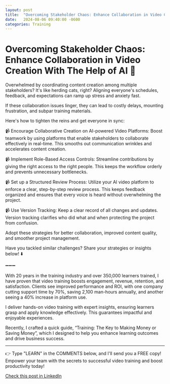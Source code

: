 ```yaml
---
layout: post
title:  "Overcoming Stakeholder Chaos: Enhance Collaboration in Video Creation With The Help of AI 🎥"
date:   2024-08-06 09:40:00 -0600
categories: Training
---
```


# Overcoming Stakeholder Chaos: Enhance Collaboration in Video Creation With The Help of AI 🎥

Overwhelmed by coordinating content creation among multiple stakeholders? It's like herding cats, right? Aligning everyone's schedules, feedback, and expectations can ramp up stress and anxiety fast.

If these collaboration issues linger, they can lead to costly delays, mounting frustration, and subpar training materials. 

Here's how to tighten the reins and get everyone in sync:

📹 Encourage Collaborative Creation on AI-powered Video Platforms: Boost teamwork by using platforms that enable stakeholders to collaborate effectively in real-time. This smooths out communication wrinkles and accelerates content creation.

📹 Implement Role-Based Access Controls: Streamline contributions by giving the right access to the right people. This keeps the workflow orderly and prevents unnecessary bottlenecks.

📹 Set up a Structured Review Process: Utilize your AI video platform to enforce a clear, step-by-step review process. This keeps feedback organized and ensures that every voice is heard without overwhelming the project.

📹 Use Version Tracking: Keep a clear record of all changes and updates. Version tracking clarifies who did what and when protecting the project from confusion.

Adopt these strategies for better collaboration, improved content quality, and smoother project management.

Have you tackled similar challenges? Share your strategies or insights below! ⬇️

➖➖➖

With 20 years in the training industry and over 350,000 learners trained, I have proven that video training boosts engagement, revenue, retention, and satisfaction. Clients see improved performance and ROI, with one company cutting support time by 70%, saving 2,100 man-hours annually, and another seeing a 40% increase in platform use.

I deliver hands-on video training with expert insights, ensuring learners grasp and apply knowledge effectively. This guarantees impactful and enjoyable experiences.

Recently, I crafted a quick guide, “Training: The Key to Making Money or Saving Money”, which I designed to help you enhance learning outcomes and drive business success.

*****
👉 Type "LEARN" in the COMMENTS below, and I'll send you a FREE copy! Empower your team with the secrets to successful video training and boost productivity today!

[Check this post in LinkedIn](https://www.linkedin.com/posts/xmorera_entrepreneurship-contentmarketing-productmanagement-activity-7226582820901527552-NLN-?utm_source=share&utm_medium=member_desktop)